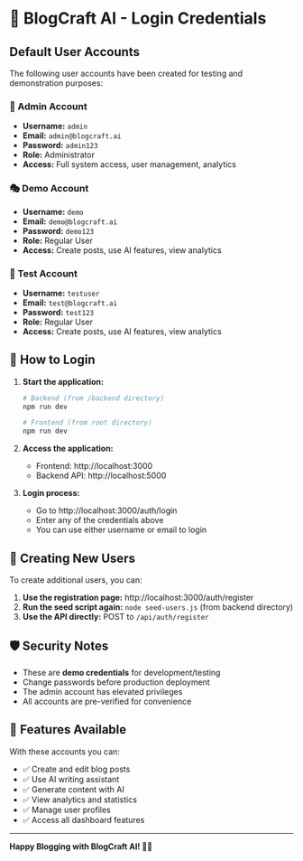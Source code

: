 # 🔐 BlogCraft AI - Login Credentials

## Default User Accounts

The following user accounts have been created for testing and demonstration purposes:

### 👑 Admin Account
- **Username:** `admin`
- **Email:** `admin@blogcraft.ai`
- **Password:** `admin123`
- **Role:** Administrator
- **Access:** Full system access, user management, analytics

### 🎭 Demo Account  
- **Username:** `demo`
- **Email:** `demo@blogcraft.ai`
- **Password:** `demo123`
- **Role:** Regular User
- **Access:** Create posts, use AI features, view analytics

### 🧪 Test Account
- **Username:** `testuser`
- **Email:** `test@blogcraft.ai`
- **Password:** `test123`
- **Role:** Regular User
- **Access:** Create posts, use AI features, view analytics

## 🚀 How to Login

1. **Start the application:**
   ```bash
   # Backend (from /backend directory)
   npm run dev
   
   # Frontend (from root directory)
   npm run dev
   ```

2. **Access the application:**
   - Frontend: http://localhost:3000
   - Backend API: http://localhost:5000

3. **Login process:**
   - Go to http://localhost:3000/auth/login
   - Enter any of the credentials above
   - You can use either username or email to login

## 🔧 Creating New Users

To create additional users, you can:

1. **Use the registration page:** http://localhost:3000/auth/register
2. **Run the seed script again:** `node seed-users.js` (from backend directory)
3. **Use the API directly:** POST to `/api/auth/register`

## 🛡️ Security Notes

- These are **demo credentials** for development/testing
- Change passwords before production deployment
- The admin account has elevated privileges
- All accounts are pre-verified for convenience

## 📱 Features Available

With these accounts you can:
- ✅ Create and edit blog posts
- ✅ Use AI writing assistant
- ✅ Generate content with AI
- ✅ View analytics and statistics
- ✅ Manage user profiles
- ✅ Access all dashboard features

---

**Happy Blogging with BlogCraft AI! 🚀✨**
